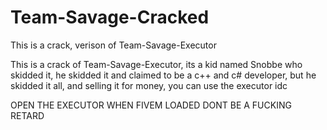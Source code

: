 # Team-Savage-Cracked
This is a crack, verison of Team-Savage-Executor

This is a crack of Team-Savage-Executor, its a kid named Snobbe who skidded it, he skidded it and claimed to be a c++ and c# developer, but he skidded it all, and selling it for money, you can use the executor idc


OPEN THE EXECUTOR WHEN FIVEM LOADED DONT BE A FUCKING RETARD
